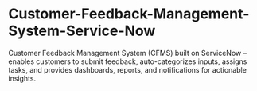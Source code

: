 # Customer-Feedback-Management-System-Service-Now
Customer Feedback Management System (CFMS) built on ServiceNow – enables customers to submit feedback, auto-categorizes inputs, assigns tasks, and provides dashboards, reports, and notifications for actionable insights.
